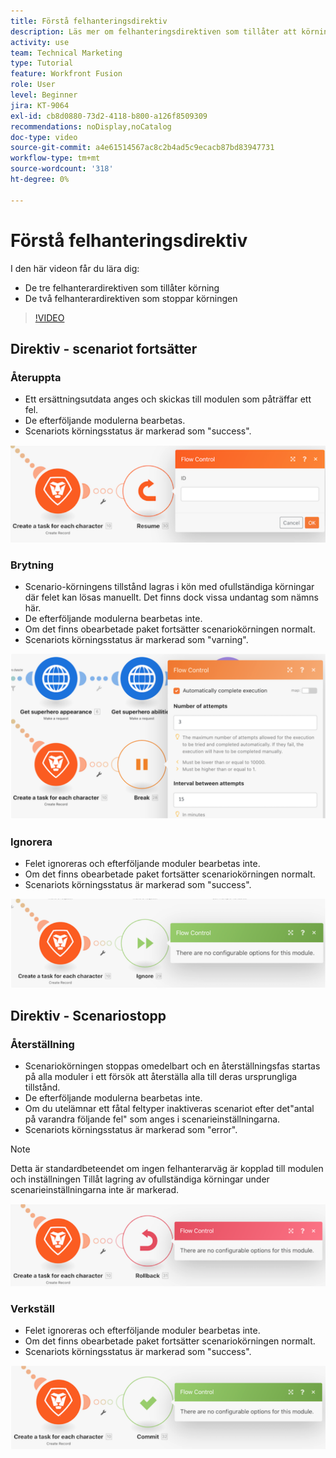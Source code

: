 ```yaml
---
title: Förstå felhanteringsdirektiv
description: Läs mer om felhanteringsdirektiven som tillåter att körningen fortsätter och de som stoppar körningen i [!DNL Adobe Workfront Fusion].
activity: use
team: Technical Marketing
type: Tutorial
feature: Workfront Fusion
role: User
level: Beginner
jira: KT-9064
exl-id: cb8d0880-73d2-4118-b800-a126f8509309
recommendations: noDisplay,noCatalog
doc-type: video
source-git-commit: a4e61514567ac8c2b4ad5c9ecacb87bd83947731
workflow-type: tm+mt
source-wordcount: '318'
ht-degree: 0%

---
```


# Förstå felhanteringsdirektiv

I den här videon får du lära dig:

* De tre felhanterardirektiven som tillåter körning
* De två felhanterardirektiven som stoppar körningen

>[!VIDEO](https://video.tv.adobe.com/v/335305/?quality=12&learn=on)

## Direktiv - scenariot fortsätter

### Återuppta

* Ett ersättningsutdata anges och skickas till modulen som påträffar ett fel.
* De efterföljande modulerna bearbetas.
* Scenariots körningsstatus är markerad som &quot;success&quot;.

![En bild av ett Återuppta-direktiv](assets/troubleshooting-and-error-handling-2.png)

### Brytning

* Scenario-körningens tillstånd lagras i kön med ofullständiga körningar där felet kan lösas manuellt. Det finns dock vissa undantag som nämns här.
* De efterföljande modulerna bearbetas inte.
* Om det finns obearbetade paket fortsätter scenariokörningen normalt.
* Scenariots körningsstatus är markerad som &quot;varning&quot;.

![En bild av ett Break-direktiv](assets/troubleshooting-and-error-handling-3.png)

### Ignorera

* Felet ignoreras och efterföljande moduler bearbetas inte.
* Om det finns obearbetade paket fortsätter scenariokörningen normalt.
* Scenariots körningsstatus är markerad som &quot;success&quot;.

![En bild av direktivet Ignore](assets/troubleshooting-and-error-handling-4.png)

## Direktiv - Scenariostopp

### Återställning

* Scenariokörningen stoppas omedelbart och en återställningsfas startas på alla moduler i ett försök att återställa alla till deras ursprungliga tillstånd.
* De efterföljande modulerna bearbetas inte.
* Om du utelämnar ett fåtal feltyper inaktiveras scenariot efter det&quot;antal på varandra följande fel&quot; som anges i scenarieinställningarna.
* Scenariots körningsstatus är markerad som &quot;error&quot;.

>[!NOTE]
>
>Detta är standardbeteendet om ingen felhanterarväg är kopplad till modulen och inställningen Tillåt lagring av ofullständiga körningar under scenarieinställningarna inte är markerad.

![En bild av ett återställningsdirektiv](assets/troubleshooting-and-error-handling-5.png)

### Verkställ

* Felet ignoreras och efterföljande moduler bearbetas inte.
* Om det finns obearbetade paket fortsätter scenariokörningen normalt.
* Scenariots körningsstatus är markerad som &quot;success&quot;.

![En bild av ett implementeringsdirektiv](assets/troubleshooting-and-error-handling-6.png)
